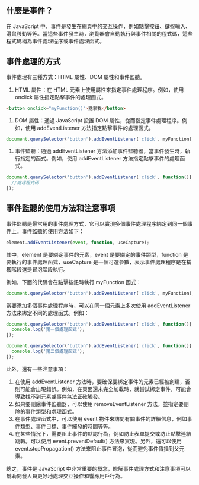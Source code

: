 ## 什麼是事件？

在 JavaScript 中，事件是發生在網頁中的交互操作，例如點擊按鈕、鍵盤輸入、滑鼠移動等等。當這些事件發生時，瀏覽器會自動執行與事件相關的程式碼，這些程式碼稱為事件處理程序或事件處理函式。

## 事件處理的方式

事件處理有三種方式：HTML 屬性、DOM 屬性和事件監聽。

1. HTML 屬性：在 HTML 元素上使用屬性來指定事件處理程序。例如，使用 onclick 屬性指定點擊事件的處理函式。

```html
<button onclick="myFunction()">點擊我</button>
```

1. DOM 屬性：通過 JavaScript 設置 DOM 屬性，從而指定事件處理程序。例如，使用 addEventListener 方法指定點擊事件的處理函式。

```jsx
document.querySelector('button').addEventListener('click', myFunction);
```

1. 事件監聽：通過 addEventListener 方法添加事件監聽器，當事件發生時，執行指定的函式。例如，使用 addEventListener 方法指定點擊事件的處理函式。

```jsx
document.querySelector('button').addEventListener('click', function(){
  //處理程式碼
});
```

## 事件監聽的使用方法和注意事項

事件監聽是最常用的事件處理方式，它可以實現多個事件處理程序綁定到同一個事件上。事件監聽的使用方法如下：

```jsx
element.addEventListener(event, function, useCapture);
```

其中，element 是要綁定事件的元素，event 是要綁定的事件類型，function 是要執行的事件處理函式，useCapture 是一個可選參數，表示事件處理程序是在捕獲階段還是冒泡階段執行。

例如，下面的代碼會在點擊按鈕時執行 myFunction 函式：

```jsx
document.querySelector('button').addEventListener('click', myFunction);
```

當要添加多個事件處理程序時，可以在同一個元素上多次使用 addEventListener 方法來綁定不同的處理函式。例如：

```jsx
document.querySelector('button').addEventListener('click', function(){
  console.log('第一個處理函式');
});

document.querySelector('button').addEventListener('click', function(){
  console.log('第二個處理函式');
});
```

此外，還有一些注意事項：

1. 在使用 addEventListener 方法時，要確保要綁定事件的元素已經被創建，否則可能會出現錯誤。例如，在頁面還未完全加載時，就嘗試綁定事件，可能會導致找不到元素或事件無法正確觸發。
2. 如果要刪除事件監聽器，可以使用 removeEventListener 方法，並指定要刪除的事件類型和處理函式。
3. 在事件處理函式中，可以使用 event 物件來訪問有關事件的詳細信息，例如事件類型、事件目標、事件觸發的時間等等。
4. 在某些情況下，需要阻止事件的默認行為，例如防止表單提交或防止點擊連結跳轉。可以使用 event.preventDefault() 方法來實現。另外，還可以使用 event.stopPropagation() 方法來阻止事件冒泡，從而避免事件傳播到父元素。

總之，事件是 JavaScript 中非常重要的概念，瞭解事件處理方式和注意事項可以幫助開發人員更好地處理交互操作和響應用戶行為。